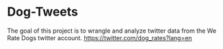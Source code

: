 # Dog-Tweets

The goal of this project is to wrangle and analyze twitter data from the We Rate Dogs twitter account. https://twitter.com/dog_rates?lang=en 
